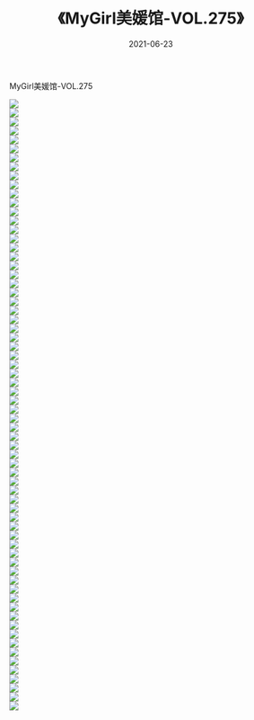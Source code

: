 ﻿---
layout: post
title:  《MyGirl美媛馆-VOL.275》
date:   2021-06-23
img: http://img.660000.xyz/Sharelink/网络美图/2021/MyGirl美媛馆-VOL.275/000.jpg
categories: [美女, 清纯, 唯美]
---

MyGirl美媛馆-VOL.275

  ![](http://img.660000.xyz/Sharelink/网络美图/2021/MyGirl美媛馆-VOL.275/001.jpg) <br> ![](http://img.660000.xyz/Sharelink/网络美图/2021/MyGirl美媛馆-VOL.275/002.jpg) <br> ![](http://img.660000.xyz/Sharelink/网络美图/2021/MyGirl美媛馆-VOL.275/003.jpg) <br> ![](http://img.660000.xyz/Sharelink/网络美图/2021/MyGirl美媛馆-VOL.275/004.jpg) <br> ![](http://img.660000.xyz/Sharelink/网络美图/2021/MyGirl美媛馆-VOL.275/005.jpg) <br> ![](http://img.660000.xyz/Sharelink/网络美图/2021/MyGirl美媛馆-VOL.275/006.jpg) <br> ![](http://img.660000.xyz/Sharelink/网络美图/2021/MyGirl美媛馆-VOL.275/007.jpg) <br> ![](http://img.660000.xyz/Sharelink/网络美图/2021/MyGirl美媛馆-VOL.275/008.jpg) <br> ![](http://img.660000.xyz/Sharelink/网络美图/2021/MyGirl美媛馆-VOL.275/009.jpg) <br> ![](http://img.660000.xyz/Sharelink/网络美图/2021/MyGirl美媛馆-VOL.275/010.jpg) <br> ![](http://img.660000.xyz/Sharelink/网络美图/2021/MyGirl美媛馆-VOL.275/011.jpg) <br> ![](http://img.660000.xyz/Sharelink/网络美图/2021/MyGirl美媛馆-VOL.275/012.jpg) <br> ![](http://img.660000.xyz/Sharelink/网络美图/2021/MyGirl美媛馆-VOL.275/013.jpg) <br> ![](http://img.660000.xyz/Sharelink/网络美图/2021/MyGirl美媛馆-VOL.275/014.jpg) <br> ![](http://img.660000.xyz/Sharelink/网络美图/2021/MyGirl美媛馆-VOL.275/015.jpg) <br> ![](http://img.660000.xyz/Sharelink/网络美图/2021/MyGirl美媛馆-VOL.275/016.jpg) <br> ![](http://img.660000.xyz/Sharelink/网络美图/2021/MyGirl美媛馆-VOL.275/017.jpg) <br> ![](http://img.660000.xyz/Sharelink/网络美图/2021/MyGirl美媛馆-VOL.275/018.jpg) <br> ![](http://img.660000.xyz/Sharelink/网络美图/2021/MyGirl美媛馆-VOL.275/019.jpg) <br> ![](http://img.660000.xyz/Sharelink/网络美图/2021/MyGirl美媛馆-VOL.275/020.jpg) <br> ![](http://img.660000.xyz/Sharelink/网络美图/2021/MyGirl美媛馆-VOL.275/021.jpg) <br> ![](http://img.660000.xyz/Sharelink/网络美图/2021/MyGirl美媛馆-VOL.275/022.jpg) <br> ![](http://img.660000.xyz/Sharelink/网络美图/2021/MyGirl美媛馆-VOL.275/023.jpg) <br> ![](http://img.660000.xyz/Sharelink/网络美图/2021/MyGirl美媛馆-VOL.275/024.jpg) <br> ![](http://img.660000.xyz/Sharelink/网络美图/2021/MyGirl美媛馆-VOL.275/025.jpg) <br> ![](http://img.660000.xyz/Sharelink/网络美图/2021/MyGirl美媛馆-VOL.275/026.jpg) <br> ![](http://img.660000.xyz/Sharelink/网络美图/2021/MyGirl美媛馆-VOL.275/027.jpg) <br> ![](http://img.660000.xyz/Sharelink/网络美图/2021/MyGirl美媛馆-VOL.275/028.jpg) <br> ![](http://img.660000.xyz/Sharelink/网络美图/2021/MyGirl美媛馆-VOL.275/029.jpg) <br> ![](http://img.660000.xyz/Sharelink/网络美图/2021/MyGirl美媛馆-VOL.275/030.jpg) <br> ![](http://img.660000.xyz/Sharelink/网络美图/2021/MyGirl美媛馆-VOL.275/031.jpg) <br> ![](http://img.660000.xyz/Sharelink/网络美图/2021/MyGirl美媛馆-VOL.275/032.jpg) <br> ![](http://img.660000.xyz/Sharelink/网络美图/2021/MyGirl美媛馆-VOL.275/033.jpg) <br> ![](http://img.660000.xyz/Sharelink/网络美图/2021/MyGirl美媛馆-VOL.275/034.jpg) <br> ![](http://img.660000.xyz/Sharelink/网络美图/2021/MyGirl美媛馆-VOL.275/035.jpg) <br> ![](http://img.660000.xyz/Sharelink/网络美图/2021/MyGirl美媛馆-VOL.275/036.jpg) <br> ![](http://img.660000.xyz/Sharelink/网络美图/2021/MyGirl美媛馆-VOL.275/037.jpg) <br> ![](http://img.660000.xyz/Sharelink/网络美图/2021/MyGirl美媛馆-VOL.275/038.jpg) <br> ![](http://img.660000.xyz/Sharelink/网络美图/2021/MyGirl美媛馆-VOL.275/039.jpg) <br> ![](http://img.660000.xyz/Sharelink/网络美图/2021/MyGirl美媛馆-VOL.275/040.jpg) <br> ![](http://img.660000.xyz/Sharelink/网络美图/2021/MyGirl美媛馆-VOL.275/041.jpg) <br> ![](http://img.660000.xyz/Sharelink/网络美图/2021/MyGirl美媛馆-VOL.275/042.jpg) <br> ![](http://img.660000.xyz/Sharelink/网络美图/2021/MyGirl美媛馆-VOL.275/043.jpg) <br> ![](http://img.660000.xyz/Sharelink/网络美图/2021/MyGirl美媛馆-VOL.275/044.jpg) <br> ![](http://img.660000.xyz/Sharelink/网络美图/2021/MyGirl美媛馆-VOL.275/045.jpg) <br> ![](http://img.660000.xyz/Sharelink/网络美图/2021/MyGirl美媛馆-VOL.275/046.jpg) <br> ![](http://img.660000.xyz/Sharelink/网络美图/2021/MyGirl美媛馆-VOL.275/047.jpg) <br> ![](http://img.660000.xyz/Sharelink/网络美图/2021/MyGirl美媛馆-VOL.275/048.jpg) <br> ![](http://img.660000.xyz/Sharelink/网络美图/2021/MyGirl美媛馆-VOL.275/049.jpg) <br> ![](http://img.660000.xyz/Sharelink/网络美图/2021/MyGirl美媛馆-VOL.275/050.jpg) <br> ![](http://img.660000.xyz/Sharelink/网络美图/2021/MyGirl美媛馆-VOL.275/051.jpg) <br> ![](http://img.660000.xyz/Sharelink/网络美图/2021/MyGirl美媛馆-VOL.275/052.jpg) <br> ![](http://img.660000.xyz/Sharelink/网络美图/2021/MyGirl美媛馆-VOL.275/053.jpg) <br> ![](http://img.660000.xyz/Sharelink/网络美图/2021/MyGirl美媛馆-VOL.275/054.jpg) <br> ![](http://img.660000.xyz/Sharelink/网络美图/2021/MyGirl美媛馆-VOL.275/055.jpg) <br> ![](http://img.660000.xyz/Sharelink/网络美图/2021/MyGirl美媛馆-VOL.275/056.jpg) <br> ![](http://img.660000.xyz/Sharelink/网络美图/2021/MyGirl美媛馆-VOL.275/057.jpg) <br> ![](http://img.660000.xyz/Sharelink/网络美图/2021/MyGirl美媛馆-VOL.275/058.jpg) <br> ![](http://img.660000.xyz/Sharelink/网络美图/2021/MyGirl美媛馆-VOL.275/059.jpg) <br> ![](http://img.660000.xyz/Sharelink/网络美图/2021/MyGirl美媛馆-VOL.275/060.jpg) <br> ![](http://img.660000.xyz/Sharelink/网络美图/2021/MyGirl美媛馆-VOL.275/061.jpg) <br> ![](http://img.660000.xyz/Sharelink/网络美图/2021/MyGirl美媛馆-VOL.275/062.jpg) <br> ![](http://img.660000.xyz/Sharelink/网络美图/2021/MyGirl美媛馆-VOL.275/063.jpg) <br> ![](http://img.660000.xyz/Sharelink/网络美图/2021/MyGirl美媛馆-VOL.275/064.jpg) <br> ![](http://img.660000.xyz/Sharelink/网络美图/2021/MyGirl美媛馆-VOL.275/065.jpg) <br> ![](http://img.660000.xyz/Sharelink/网络美图/2021/MyGirl美媛馆-VOL.275/066.jpg) <br> ![](http://img.660000.xyz/Sharelink/网络美图/2021/MyGirl美媛馆-VOL.275/067.jpg) <br> ![](http://img.660000.xyz/Sharelink/网络美图/2021/MyGirl美媛馆-VOL.275/068.jpg) <br>